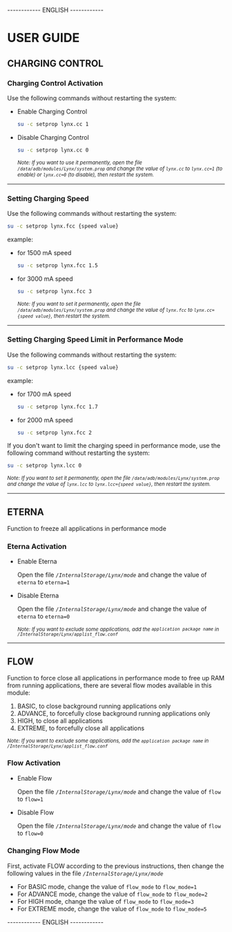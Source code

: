------------ ENGLISH ------------

# USER GUIDE

## CHARGING CONTROL
### Charging Control Activation
Use the following commands without restarting the system:
- Enable Charging Control
  
  ```bash
  su -c setprop lynx.cc 1
  ```
- Disable Charging Control
  ```bash
  su -c setprop lynx.cc 0
  ```

  <sub>_Note: If you want to use it permanently, open the file ``` /data/adb/modules/Lynx/system.prop ``` and change the value of ```lynx.cc``` to ```lynx.cc=1``` (to enable) or ```lynx.cc=0``` (to disable), then restart the system._</sub>
---
### Setting Charging Speed
Use the following commands without restarting the system:

  ```bash
  su -c setprop lynx.fcc {speed value}
  ```
example:
- for 1500 mA speed
  
  ```bash
  su -c setprop lynx.fcc 1.5
  ```
- for 3000 mA speed
  
  ```bash
  su -c setprop lynx.fcc 3
  ```

    <sub>_Note: If you want to set it permanently, open the file ``` /data/adb/modules/Lynx/system.prop ``` and change the value of ```lynx.fcc``` to ```lynx.cc={speed value}```, then restart the system._</sub>
---
### Setting Charging Speed Limit in Performance Mode
Use the following commands without restarting the system:

  ```bash
  su -c setprop lynx.lcc {speed value}
  ```

example:
- for 1700 mA speed
  
  ```bash
  su -c setprop lynx.fcc 1.7
  ```
- for 2000 mA speed
  
  ```bash
  su -c setprop lynx.fcc 2
  ```

If you don't want to limit the charging speed in performance mode, use the following command without restarting the system:

  ```bash
  su -c setprop lynx.lcc 0
  ```

   <sub>_Note: If you want to set it permanently, open the file ``` /data/adb/modules/Lynx/system.prop ``` and change the value of ```lynx.lcc``` to ```lynx.lcc={speed value}```, then restart the system._</sub>

---

## ETERNA
Function to freeze all applications in performance mode
### Eterna Activation
- Enable Eterna
  
  Open the file _```/InternalStorage/Lynx/mode```_ and change the value of ```eterna``` to ```eterna=1```
  
- Disable Eterna
  
  Open the file _```/InternalStorage/Lynx/mode```_ and change the value of ```eterna``` to ```eterna=0```
  
  _<sub>Note: If you want to exclude some applications, add the _`application package name`_ in _```/InternalStorage/Lynx/applist_flow.conf```_ </sub>_
---

## FLOW
Function to force close all applications in performance mode to free up RAM from running applications, there are several flow modes available in this module:
1. BASIC, to close background running applications only
2. ADVANCE, to forcefully close background running applications only
3. HIGH, to close all applications
4. EXTREME, to forcefully close all applications

_<sub>Note: If you want to exclude some applications, add the _`application package name`_ in _```/InternalStorage/Lynx/applist_flow.conf```_ </sub>_
### Flow Activation
- Enable Flow
  
  Open the file _```/InternalStorage/Lynx/mode```_ and change the value of ```flow``` to ```flow=1```
  
- Disable Flow
  
  Open the file _```/InternalStorage/Lynx/mode```_ and change the value of ```flow``` to ```flow=0```

### Changing Flow Mode
First, activate FLOW according to the previous instructions, then change the following values in the file _```/InternalStorage/Lynx/mode```_
- For BASIC mode, change the value of ```flow_mode``` to ```flow_mode=1```
- For ADVANCE mode, change the value of ```flow_mode``` to ```flow_mode=2```
- For HIGH mode, change the value of ```flow_mode``` to ```flow_mode=3```
- For EXTREME mode, change the value of ```flow_mode``` to ```flow_mode=5```

------------ ENGLISH ------------
